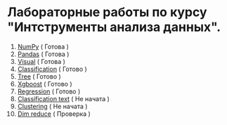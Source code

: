 # Лабораторные работы по курсу "Интструменты анализа данных".
1. [NumPy](https://github.com/yaroslavtsepkov/datanalysistools/tree/main/numpy) ( Готова ) 
2. [Pandas](https://github.com/yaroslavtsepkov/datanalysistools/tree/main/pandas) ( Готова )
3. [Visual](https://github.com/yaroslavtsepkov/datanalysistools/tree/main/visual) ( Готова ) 
4. [Classification](https://github.com/yaroslavtsepkov/datanalysistools/tree/main/class) ( Готово ) 
5. [Tree](https://github.com/yaroslavtsepkov/datanalysistools/tree/main/tree) ( Готово )
6. [Xgboost](https://github.com/yaroslavtsepkov/datanalysistools/tree/main/catboost) ( Готово )
7. [Regression](https://github.com/yaroslavtsepkov/datanalysistools/tree/main/regression) ( Готово )
8. [Classification text](https://github.com/yaroslavtsepkov/datanalysistools/tree/clf_text/tree) ( Не начата )
9. [Clustering](https://github.com/yaroslavtsepkov/datanalysistools/tree/main/clustering) ( Не начата )
10. [Dim reduce](https://github.com/yaroslavtsepkov/datanalysistools/tree/main/dim_reduce) ( Проверка )
